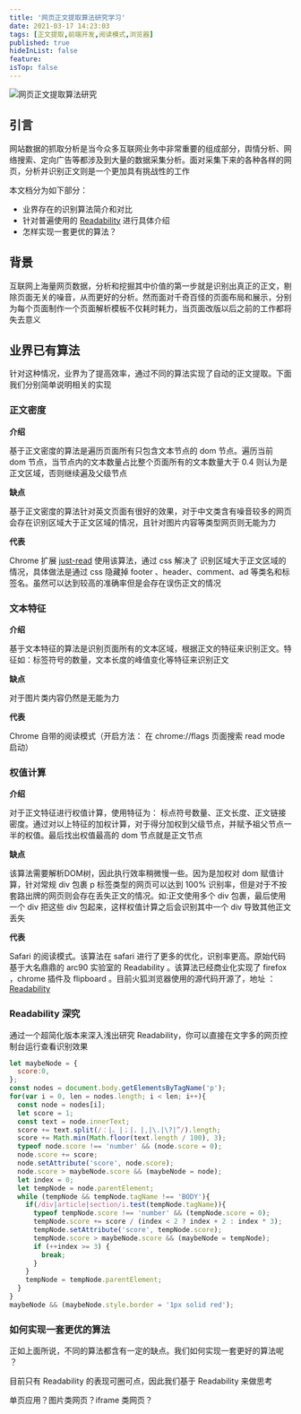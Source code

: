 ```yaml
---
title: '网页正文提取算法研究学习'
date: 2021-03-17 14:23:03
tags: [正文提取,前端开发,阅读模式,浏览器]
published: true
hideInList: false
feature: 
isTop: false
---
```

![网页正文提取算法研究](https://ranhe.xyz/post-images/1615962620318.jpeg)

## 引言

网站数据的抓取分析是当今众多互联网业务中非常重要的组成部分，舆情分析、网络搜索、定向广告等都涉及到大量的数据采集分析。面对采集下来的各种各样的网页，分析并识别正文则是一个更加具有挑战性的工作

本文档分为如下部分：
- 业界存在的识别算法简介和对比
- 针对普遍使用的 [Readability](https://github.com/mozilla/readability) 进行具体介绍
- 怎样实现一套更优的算法？

## 背景

​互联网上海量网页数据，分析和挖掘其中价值的第一步就是识别出真正的正文，剔除页面无关的噪音，从而更好的分析。然而面对千奇百怪的页面布局和展示，分别为每个页面制作一个页面解析模板不仅耗时耗力，当页面改版以后之前的工作都将失去意义

## 业界已有算法

针对这种情况，业界为了提高效率，通过不同的算法实现了自动的正文提取。下面我们分别简单说明相关的实现

### 正文密度

**介绍**

基于正文密度的算法是遍历页面所有只包含文本节点的 dom 节点。遍历当前 dom 节点，当节点内的文本数量占比整个页面所有的文本数量大于 0.4 则认为是正文区域，否则继续遍及父级节点

**缺点**

基于正文密度的算法针对英文页面有很好的效果，对于中文类含有噪音较多的网页会存在识别区域大于正文区域的情况，且针对图片内容等类型网页则无能为力

**代表**

Chrome 扩展  [just-read](https://chrome.google.com/webstore/detail/just-read/dgmanlpmmkibanfdgjocnabmcaclkmod) 使用该算法，通过 css 解决了 识别区域大于正文区域的情况，具体做法是通过 css 隐藏掉 footer 、header、comment、ad 等类名和标签名。虽然可以达到较高的准确率但是会存在误伤正文的情况

### 文本特征

**介绍**

基于文本特征的算法是识别页面所有的文本区域，根据正文的特征来识别正文。特征如：标签符号的数量，文本长度的峰值变化等特征来识别正文

**缺点**

对于图片类内容仍然是无能为力

**代表**

Chrome 自带的阅读模式（开启方法： 在 chrome://flags 页面搜索 read mode 启动）

### 权值计算

**介绍**

对于正文特征进行权值计算，使用特征为： 标点符号数量、正文长度、正文链接密度。通过对以上特征的加权计算，对于得分加权到父级节点，并赋予祖父节点一半的权值。最后找出权值最高的 dom 节点就是正文节点

**缺点**

该算法需要解析DOM树，因此执行效率稍微慢一些。因为是加权对 dom 赋值计算，针对常规 div 包裹 p 标签类型的网页可以达到 100% 识别率，但是对于不按套路出牌的网页则会存在丢失正文的情况。如:正文使用多个 div 包裹，最后使用一个 div 把这些 div 包起来，这样权值计算之后会识别其中一个 div 导致其他正文丢失

**代表**

Safari 的阅读模式。该算法在 safari 进行了更多的优化，识别率更高。原始代码基于大名鼎鼎的 arc90 实验室的 Readability 。该算法已经商业化实现了 firefox ，chrome 插件及 flipboard 。目前火狐浏览器使用的源代码开源了，地址 ： [Readability](https://github.com/mozilla/readability) 

### Readability 深究

通过一个超简化版本来深入浅出研究 Readability，你可以直接在文字多的网页控制台运行查看识别效果

``` js
let maybeNode = {
  score:0,
};
const nodes = document.body.getElementsByTagName('p');
for(var i = 0, len = nodes.length; i < len; i++){
  const node = nodes[i];
  let score = 1;
  const text = node.innerText;
  score += text.split(/：|。|；|，|,|\.|\?|”/).length;
  score += Math.min(Math.floor(text.length / 100), 3);
  typeof node.score !== 'number' && (node.score = 0);
  node.score += score;
  node.setAttribute('score', node.score);
  node.score > maybeNode.score && (maybeNode = node);
  let index = 0;
  let tempNode = node.parentElement;
  while (tempNode && tempNode.tagName !== 'BODY'){
    if(/div|article|section/i.test(tempNode.tagName)){
      typeof tempNode.score !== 'number' && (tempNode.score = 0);
      tempNode.score += score / (index < 2 ? index + 2 : index * 3);
      tempNode.setAttribute('score', tempNode.score);
      tempNode.score > maybeNode.score && (maybeNode = tempNode);
      if (++index >= 3) {
        break;
      }
    }
    tempNode = tempNode.parentElement;
  }
}
maybeNode && (maybeNode.style.border = '1px solid red');
```

### 如何实现一套更优的算法

正如上面所说，不同的算法都含有一定的缺点。我们如何实现一套更好的算法呢 ？

目前只有 Readability 的表现可圈可点，因此我们基于 Readability 来做思考

单页应用？图片类网页？iframe 类网页？

